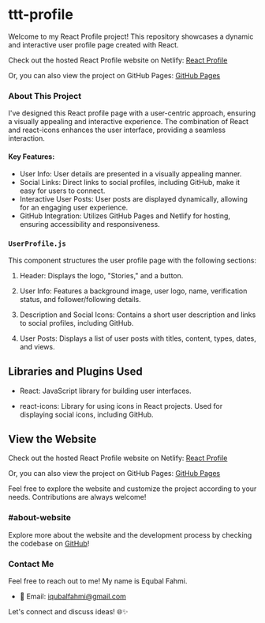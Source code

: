 
# ttt-profile

Welcome to my React Profile project! This repository showcases a dynamic and interactive user profile page created with React.

Check out the hosted React Profile website on Netlify: [React Profile](https://ttt-profile.netlify.app/)

Or, you can also view the project on GitHub Pages: [GitHub Pages](https://fahmiequbal.github.io/ttt-profile/)

### About This Project

I've designed this React profile page with a user-centric approach, ensuring a visually appealing and interactive experience. The combination of React and react-icons enhances the user interface, providing a seamless interaction.

#### Key Features:

- User Info: User details are presented in a visually appealing manner.
- Social Links: Direct links to social profiles, including GitHub, make it easy for users to connect.
- Interactive User Posts: User posts are displayed dynamically, allowing for an engaging user experience.
- GitHub Integration: Utilizes GitHub Pages and Netlify for hosting, ensuring accessibility and responsiveness.


### `UserProfile.js`

This component structures the user profile page with the following sections:

1. Header: Displays the logo, "Stories," and a button.

2. User Info: Features a background image, user logo, name, verification status, and follower/following details.

3. Description and Social Icons: Contains a short user description and links to social profiles, including GitHub.

4. User Posts: Displays a list of user posts with titles, content, types, dates, and views.

## Libraries and Plugins Used

- React: JavaScript library for building user interfaces.

- react-icons: Library for using icons in React projects. Used for displaying social icons, including GitHub.

## View the Website

Check out the hosted React Profile website on Netlify: [React Profile](https://ttt-profile.netlify.app/)

Or, you can also view the project on GitHub Pages: [GitHub Pages](https://fahmiequbal.github.io/ttt-profile/)

Feel free to explore the website and customize the project according to your needs. Contributions are always welcome!


### #about-website

Explore more about the website and the development process by checking the codebase on [GitHub](https://github.com/fahmiequbal/ttt-profile/)!

### Contact Me

Feel free to reach out to me! My name is Equbal Fahmi.

- 📧 Email: iqubalfahmi@gmail.com

Let's connect and discuss ideas! 🌐✨
